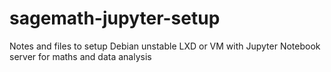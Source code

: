 # sagemath-jupyter-setup
Notes and files to setup Debian unstable LXD or VM with Jupyter Notebook server for maths and data analysis
